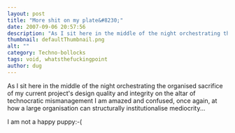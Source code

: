 ```yaml
---
layout: post
title: "More shit on my plate&#8230;"
date: 2007-09-06 20:57:56
description: "As I sit here in the middle of the night orchestrating the organised sacrifice of my current project&#8217;s design quality and integrity on the altar of technocratic mismanagement I am amazed and confused, once again, at how a large organisation&#8230;"
thumbnail: defaultThumbnail.png
alt: ""
category: Techno-bollocks
tags: void, whatsthefuckingpoint
author: dug
---
```


<p>As I sit here in the middle of the night orchestrating the organised sacrifice of my current project's design quality and integrity on the altar of technocratic mismanagement I am amazed and confused, once again, at how a large organisation can structurally institutionalise mediocrity...</p>

<p>I am not a happy puppy:-(</p>
